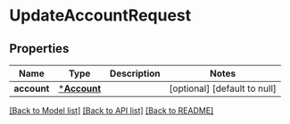 # UpdateAccountRequest

## Properties
Name | Type | Description | Notes
------------ | ------------- | ------------- | -------------
**account** | [***Account**](Account.md) |  | [optional] [default to null]

[[Back to Model list]](../README.md#documentation-for-models) [[Back to API list]](../README.md#documentation-for-api-endpoints) [[Back to README]](../README.md)


